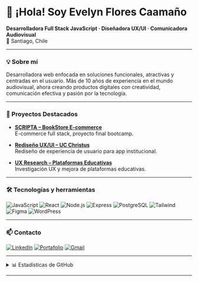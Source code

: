 <!-- Banner opcional: puedes crear una imagen en Canva y subirla aquí -->
<!-- ![Banner](./banner.png) -->

# 👋 ¡Hola! Soy Evelyn Flores Caamaño

**Desarrolladora Full Stack JavaScript · Diseñadora UX/UI · Comunicadora Audiovisual**  
📍 Santiago, Chile

---

### 💡 Sobre mí

Desarrolladora web enfocada en soluciones funcionales, atractivas y centradas en el usuario. Más de 10 años de experiencia en el mundo audiovisual, ahora creando productos digitales con creatividad, comunicación efectiva y pasión por la tecnología.

---

### 🚀 Proyectos Destacados

- [**SCRIPTA – BookStore E-commerce**](https://bookstore-owzt.onrender.com/)  
  E-commerce full stack, proyecto final bootcamp.

- [**Rediseño UX/UI – UC Christus**](https://www.behance.net/gallery/149982427/Diseno-UI/modules/846972083)  
  Rediseño de experiencia de usuario para app institucional.

- [**UX Research – Plataformas Educativas**](https://www.behance.net/gallery/141146777/UX-Research-Ingreso-Seguro)  
  Investigación UX y mejora de plataformas educativas.

---

### 🛠️ Tecnologías y herramientas

![JavaScript](https://img.shields.io/badge/-JavaScript-black?style=flat-square&logo=javascript)
![React](https://img.shields.io/badge/-React-black?style=flat-square&logo=react)
![Node.js](https://img.shields.io/badge/-Node.js-black?style=flat-square&logo=node.js)
![Express](https://img.shields.io/badge/-Express-black?style=flat-square&logo=express)
![PostgreSQL](https://img.shields.io/badge/-PostgreSQL-black?style=flat-square&logo=postgresql)
![Tailwind](https://img.shields.io/badge/-TailwindCSS-black?style=flat-square&logo=tailwindcss)
![Figma](https://img.shields.io/badge/-Figma-black?style=flat-square&logo=figma)
![WordPress](https://img.shields.io/badge/-WordPress-black?style=flat-square&logo=wordpress)

---

### 📫 Contacto

[![LinkedIn](https://img.shields.io/badge/-LinkedIn-0A66C2?style=flat-square&logo=linkedin&logoColor=white)](https://www.linkedin.com/in/...)
[![Portafolio](https://img.shields.io/badge/-Portafolio-379490?style=flat-square)](https://tu-portafolio.com)
[![Gmail](https://img.shields.io/badge/-Gmail-D14836?style=flat-square&logo=gmail&logoColor=white)](mailto:evelyn.flores.caa@gmail.com)

---

<details>
<summary>📊 Estadísticas de GitHub</summary>
<br>
<img src="https://github-readme-stats.vercel.app/api?username=ahyamenosmal&show_icons=true&theme=algolia" alt="Evelyn's GitHub Stats" />
<img src="https://github-readme-stats.vercel.app/api/top-langs/?username=ahyamenosmal&layout=compact&theme=algolia" alt="Top Langs" />
</details>

---

<!--
✨ Gracias por visitar mi perfil :)
-->

